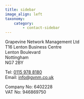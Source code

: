 ```yaml
---
title: sidebar
image_align: left
taxonomy:
    category:
        - contact-sidebar
---
```




Grapevine Network Management Ltd<br>
T16 Lenton Business Centre<br>
Lenton Boulevard<br>
Nottingham<br>
NG7 2BY<br>

Tel: [0115 978 8180](tel:01159788180)<br>
Email: [info@gvnm.co.uk](mailto:info@gvnm.co.uk)<br>

Company No: 6402228<br>
VAT No: 946869750
